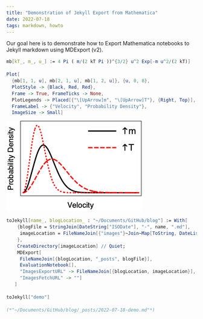 ```yaml
---
title: "Demonstration of Jekyll Export from Mathematica"
date: 2022-07-18
tags: markdown, howto
---
```



Our goal here is to demonstrate how to Export Mathematica notebooks to Jekyll markdown using MDExport (v2). 

```mathematica
mb[kT_, m_, u_] := 4 Pi ( m/(2 kT Pi ))^{3/2} u^2 Exp[-m u^2/(2 kT)] 
 
Plot[
  {mb[1, 1, u], mb[2, 1, u], mb[1, 2, u]}, {u, 0, 8}, 
  PlotStyle -> {Black, Red, Red}, 
  Frame -> True, FrameTicks -> None, 
  PlotLegends -> Placed[{"\[UpArrow]m", "\[UpArrow]T"}, {Right, Top}], 
  FrameLabel -> {"Velocity", "Probability Density"}, 
  ImageSize -> Small]

```

![0w426cskyjnx8](../images/2022/7/18/0w426cskyjnx8.png)

```mathematica
toJekyll[name_, blogLocation_ : "~/Documents/GitHub/blog"] := With[
    {blogFile = StringJoin[DateString["ISODate"], "-", name, ".md"], 
     imageLocation = FileNameJoin[{"images"}~Join~Map[ToString, DateList[][[;; 3]]]] 
    }, 
    CreateDirectory[imageLocation] // Quiet; 
    MDExport[
     FileNameJoin[{blogLocation, "_posts", blogFile}], 
     EvaluationNotebook[], 
     "ImagesExportURL" -> FileNameJoin[{blogLocation, imageLocation}],
     "ImagesFetchURL" -> ""] 
   ] 
 
toJekyll["demo"]

(*"~/Documents/GitHub/blog/_posts/2022-07-18-demo.md"*)
```
